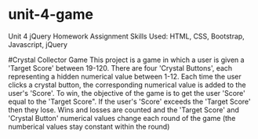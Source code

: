# unit-4-game
Unit 4 jQuery Homework Assignment
Skills Used: HTML, CSS, Bootstrap, Javascript, jQuery

#Crystal Collector Game
This project is a game in which a user is given a 'Target Score' between 19-120.
There are four 'Crystal Buttons', each representing a hidden numerical value between 1-12.
Each time the user clicks a crystal button, the corresponding numerical value is added to the user's 'Score'.
To win, the objective of the game is to get the user 'Score' equal to the 'Target Score".
If the user's 'Score' exceeds the 'Target Score' then they lose.
Wins and losses are counted and the 'Target Score' and 'Crystal Button' numerical values change each round of the game (the numberical values stay constant within the round)
